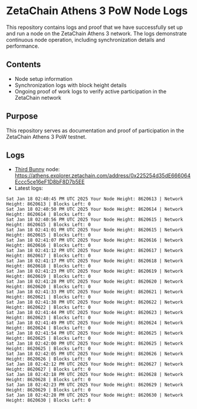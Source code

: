 # ZetaChain Athens 3 PoW Node Logs
This repository contains logs and proof that we have successfully set up and run a node on the ZetaChain Athens 3 network. The logs demonstrate continuous node operation, including synchronization details and performance.

## Contents
- Node setup information
- Synchronization logs with block height details
- Ongoing proof of work logs to verify active participation in the ZetaChain network

## Purpose
This repository serves as documentation and proof of participation in the ZetaChain Athens 3 PoW testnet.

## Logs

- [Third Bunny](https://thirdbunny.xyz/) node: https://athens.explorer.zetachain.com/address/0x225254d35dE666064Eccc5ce16eF1D8bF8D7b5EE
- Latest logs:
```
Sat Jan 18 02:40:45 PM UTC 2025 Your Node Height: 8620613 | Network Height: 8620613 | Blocks Left: 0
Sat Jan 18 02:40:50 PM UTC 2025 Your Node Height: 8620614 | Network Height: 8620614 | Blocks Left: 0
Sat Jan 18 02:40:56 PM UTC 2025 Your Node Height: 8620615 | Network Height: 8620615 | Blocks Left: 0
Sat Jan 18 02:41:01 PM UTC 2025 Your Node Height: 8620615 | Network Height: 8620615 | Blocks Left: 0
Sat Jan 18 02:41:07 PM UTC 2025 Your Node Height: 8620616 | Network Height: 8620616 | Blocks Left: 0
Sat Jan 18 02:41:12 PM UTC 2025 Your Node Height: 8620617 | Network Height: 8620617 | Blocks Left: 0
Sat Jan 18 02:41:17 PM UTC 2025 Your Node Height: 8620618 | Network Height: 8620618 | Blocks Left: 0
Sat Jan 18 02:41:23 PM UTC 2025 Your Node Height: 8620619 | Network Height: 8620619 | Blocks Left: 0
Sat Jan 18 02:41:28 PM UTC 2025 Your Node Height: 8620620 | Network Height: 8620620 | Blocks Left: 0
Sat Jan 18 02:41:33 PM UTC 2025 Your Node Height: 8620621 | Network Height: 8620621 | Blocks Left: 0
Sat Jan 18 02:41:38 PM UTC 2025 Your Node Height: 8620622 | Network Height: 8620622 | Blocks Left: 0
Sat Jan 18 02:41:44 PM UTC 2025 Your Node Height: 8620623 | Network Height: 8620623 | Blocks Left: 0
Sat Jan 18 02:41:49 PM UTC 2025 Your Node Height: 8620624 | Network Height: 8620624 | Blocks Left: 0
Sat Jan 18 02:41:54 PM UTC 2025 Your Node Height: 8620625 | Network Height: 8620625 | Blocks Left: 0
Sat Jan 18 02:42:00 PM UTC 2025 Your Node Height: 8620625 | Network Height: 8620625 | Blocks Left: 0
Sat Jan 18 02:42:05 PM UTC 2025 Your Node Height: 8620626 | Network Height: 8620626 | Blocks Left: 0
Sat Jan 18 02:42:12 PM UTC 2025 Your Node Height: 8620627 | Network Height: 8620627 | Blocks Left: 0
Sat Jan 18 02:42:18 PM UTC 2025 Your Node Height: 8620628 | Network Height: 8620628 | Blocks Left: 0
Sat Jan 18 02:42:23 PM UTC 2025 Your Node Height: 8620629 | Network Height: 8620629 | Blocks Left: 0
Sat Jan 18 02:42:28 PM UTC 2025 Your Node Height: 8620630 | Network Height: 8620630 | Blocks Left: 0
```

